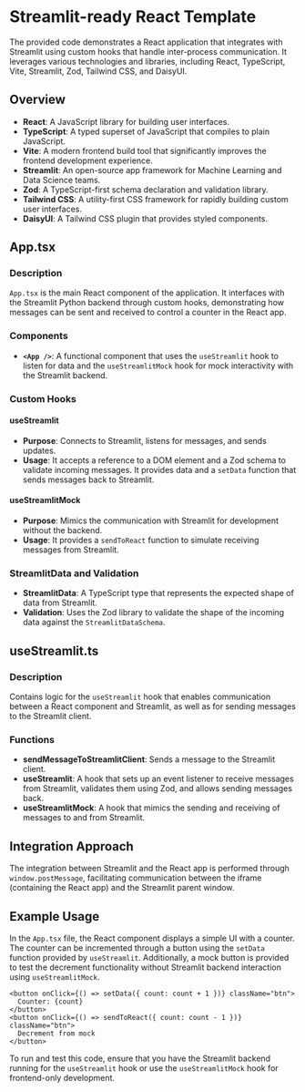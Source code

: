 # Streamlit-ready React Template

The provided code demonstrates a React application that integrates with Streamlit using custom hooks that handle inter-process communication. It leverages various technologies and libraries, including React, TypeScript, Vite, Streamlit, Zod, Tailwind CSS, and DaisyUI.

## Overview

- **React**: A JavaScript library for building user interfaces.
- **TypeScript**: A typed superset of JavaScript that compiles to plain JavaScript.
- **Vite**: A modern frontend build tool that significantly improves the frontend development experience.
- **Streamlit**: An open-source app framework for Machine Learning and Data Science teams.
- **Zod**: A TypeScript-first schema declaration and validation library.
- **Tailwind CSS**: A utility-first CSS framework for rapidly building custom user interfaces.
- **DaisyUI**: A Tailwind CSS plugin that provides styled components.

## App.tsx

### Description

`App.tsx` is the main React component of the application. It interfaces with the Streamlit Python backend through custom hooks, demonstrating how messages can be sent and received to control a counter in the React app.

### Components

- **`<App />`**: A functional component that uses the `useStreamlit` hook to listen for data and the `useStreamlitMock` hook for mock interactivity with the Streamlit backend.

### Custom Hooks

#### useStreamlit

- **Purpose**: Connects to Streamlit, listens for messages, and sends updates.
- **Usage**: It accepts a reference to a DOM element and a Zod schema to validate incoming messages. It provides data and a `setData` function that sends messages back to Streamlit.

#### useStreamlitMock

- **Purpose**: Mimics the communication with Streamlit for development without the backend.
- **Usage**: It provides a `sendToReact` function to simulate receiving messages from Streamlit.

### StreamlitData and Validation

- **StreamlitData**: A TypeScript type that represents the expected shape of data from Streamlit.
- **Validation**: Uses the Zod library to validate the shape of the incoming data against the `StreamlitDataSchema`.

## useStreamlit.ts

### Description

Contains logic for the `useStreamlit` hook that enables communication between a React component and Streamlit, as well as for sending messages to the Streamlit client.

### Functions

- **sendMessageToStreamlitClient**: Sends a message to the Streamlit client.
- **useStreamlit**: A hook that sets up an event listener to receive messages from Streamlit, validates them using Zod, and allows sending messages back.
- **useStreamlitMock**: A hook that mimics the sending and receiving of messages to and from Streamlit.

## Integration Approach

The integration between Streamlit and the React app is performed through `window.postMessage`, facilitating communication between the iframe (containing the React app) and the Streamlit parent window.

## Example Usage

In the `App.tsx` file, the React component displays a simple UI with a counter. The counter can be incremented through a button using the `setData` function provided by `useStreamlit`. Additionally, a mock button is provided to test the decrement functionality without Streamlit backend interaction using `useStreamlitMock`.

```tsx
<button onClick={() => setData({ count: count + 1 })} className="btn">
  Counter: {count}
</button>
<button onClick={() => sendToReact({ count: count - 1 })} className="btn">
  Decrement from mock
</button>
```

To run and test this code, ensure that you have the Streamlit backend running for the `useStreamlit` hook or use the `useStreamlitMock` hook for frontend-only development.
